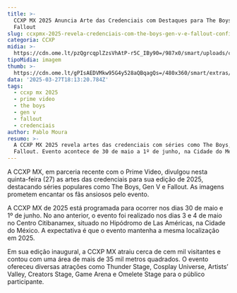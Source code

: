 ```yaml
---
title: >-
  CCXP MX 2025 Anuncia Arte das Credenciais com Destaques para The Boys, Gen V e
  Fallout
slug: ccxpmx-2025-revela-credenciais-com-the-boys-gen-v-e-fallout-confira
categoria: CCXP
midia: >-
  https://cdn.ome.lt/pzQgrcqplZzsVhAtP-r5C_IBy90=/987x0/smart/uploads/conteudo/fotos/OMELETE_CAPA_-_2025-03-27T131603.052_kktVuo7.png
tipoMidia: imagem
thumb: >-
  https://cdn.ome.lt/gPIsAEDVMkw95G4y528aQBqagQs=/480x360/smart/extras/conteudos/CCXP_MEXICO_.original.png
data: '2025-03-27T18:13:20.784Z'
tags:
  - ccxp mx 2025
  - prime video
  - the boys
  - gen v
  - fallout
  - credenciais
author: Pablo Moura
resumo: >-
  A CCXP MX 2025 revela artes das credenciais com séries como The Boys, Gen V e
  Fallout. Evento acontece de 30 de maio a 1º de junho, na Cidade do México.
---
```


A CCXP MX, em parceria recente com o Prime Video, divulgou nesta quinta-feira (27) as artes das credenciais para sua edição de 2025, destacando séries populares como The Boys, Gen V e Fallout. As imagens prometem encantar os fãs ansiosos pelo evento.

A CCXP MX de 2025 está programada para ocorrer nos dias 30 de maio e 1º de junho. No ano anterior, o evento foi realizado nos dias 3 e 4 de maio no Centro Citibanamex, situado no Hipódromo de Las Américas, na Cidade do México. A expectativa é que o evento mantenha a mesma localização em 2025.

Em sua edição inaugural, a CCXP MX atraiu cerca de cem mil visitantes e contou com uma área de mais de 35 mil metros quadrados. O evento ofereceu diversas atrações como Thunder Stage, Cosplay Universe, Artists’ Valley, Creators Stage, Game Arena e Omelete Stage para o público participante.
